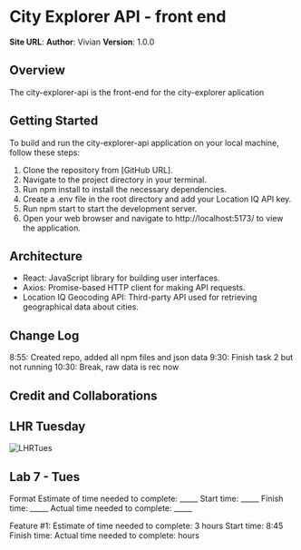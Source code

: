 # City Explorer API - front end

**Site URL**:
**Author**: Vivian
**Version**: 1.0.0

## Overview
The city-explorer-api is the front-end for the city-explorer aplication

## Getting Started
To build and run the city-explorer-api application on your local machine, follow these steps:

1. Clone the repository from [GitHub URL].
2. Navigate to the project directory in your terminal.
3. Run npm install to install the necessary dependencies.
4. Create a .env file in the root directory and add your Location IQ API key.
5. Run npm start to start the development server.
6. Open your web browser and navigate to http://localhost:5173/ to view the application.

## Architecture
- React: JavaScript library for building user interfaces.
- Axios: Promise-based HTTP client for making API requests.
- Location IQ Geocoding API: Third-party API used for retrieving geographical data about cities.

## Change Log
8:55: Created repo, added all npm files and json data
9:30: Finish task 2 but not running 
10:30: Break, raw data is rec now

## Credit and Collaborations
<!-- Give credit (and a link) to other people or resources that helped you build this application. -->

## LHR Tuesday
![LHRTues]()

## Lab 7 - Tues
Format Estimate of time needed to complete: _____ 
Start time: _____ 
Finish time: _____ 
Actual time needed to complete: _____

Feature #1:
Estimate of time needed to complete: 3 hours 
Start time: 8:45
Finish time: 
Actual time needed to complete:  hours